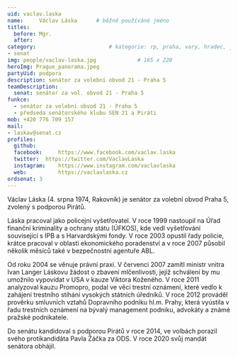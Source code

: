 ```yaml
---
uid: vaclav.laska
name:     Václav Láska  	# běžně používáné jméno
titles:
  before: Mgr. 
  after:
category:                 		# kategorie: rp, praha, vary, hradec, jmk, senat
- senat
img: people/vaclav-laska.jpg             # 165 x 220
heroImg: Prague_panorama.jpeg
partyUid: podpora
description: senátor za volební obvod 21 - Praha 5
teamDescription:
  senat: senátor za vol. obvod 21 - Praha 5
funkce:
  - senátor za volební obvod 21 - Praha 5
  - předseda senátorského klubu SEN 21 a Piráti
mob: +420 776 709 157
mail:
- laskav@senat.cz
profiles:
  github:                 
  facebook: 	https://www.facebook.com/vaclav.laska
  twitter: 	https://twitter.com/VaclavLaska
  instagram:    https://www.instagram.com/vaclavlaska
  web:          https://vaclavlaska.cz
ordsenat: 3
---
```


Václav Láska (4. srpna 1974, Rakovník) je senátor za volební obvod Praha 5, zvolený s podporou Pirátů.

Láska pracoval jako policejní vyšetřovatel. V roce 1999 nastoupil na Úřad finanční kriminality a ochrany státu (ÚFKOS), kde vedl vyšetřování související s IPB a s Harvardskými fondy. V roce 2003 opustil řady policie, krátce pracoval v oblasti ekonomického poradenství a v roce 2007 působil několik měsíců také v bezpečnostní agentuře ABL.

Od roku 2004 se věnuje právní praxi. V červenci 2007 zamítl ministr vnitra Ivan Langer Láskovu žádost o zbavení mlčenlivosti, jejíž schválení by mu umožnilo vypovídat v USA v kauze Viktora Koženého. V roce 2011 analyzoval kauzu Promopro, podal ve věci trestní oznámení, které vedlo k zahájení trestního stíhání vysokých státních úředníků. V roce 2012 prováděl prověrku smluvních vztahů Dopravního podniku hl.m. Prahy, která vyústila v řadu trestních oznámení na bývalý management podniku, advokáty a známé pražské podnikatele. 

Do senátu kandidoval s podporou Pirátů v roce 2014, ve volbách porazil svého protikandidáta Pavla Žáčka za ODS. V roce 2020 svůj mandát senátora obhájil. 
